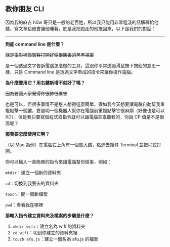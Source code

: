 ## 教你朋友 CLI
因為我的麻吉 h0w 哥只是一般的老百姓，所以我只能用非常粗淺的話解釋給他聽，寫文章給他會讓他睡著，於是我把跑走的他拖回來，以下是我們的對話：

------------
**到底 command line 是什麼？**

<del>就是電影裡面駭客打開好像很厲害的黑黑視窗<del>

是一個透過文字告訴電腦怎麼做的工具，這跟你平常透過滑鼠按下按鈕的意思一樣，只是 Command line 是透過文字串成的指令來讓你操作電腦。 


**為什麼要用它？用右鍵新增不就好了嗎？**

<del>因為要讓人家覺得你很帥很厲害<del>

也是可以，但很多事情不是憨人想得這麼簡單，假如我今天想要讓電腦自動幫我重複點擊一個鍵，要發明一個機器人幫你在電腦前重複點擊它很麻煩（好像也是可以 XD），但是我只要寫個程式或指令就可以讓電腦乖乖聽我的，你說 CP 值是不是很高呢？

**那我要怎麼使用它啊？**

（以 Mac 為例）在電腦右上角有一個放大鏡，點進去搜尋 Terminal 並把程式打開。

你可以輸入一些簡單的指令來讓電腦幫你做事，例如：

```mkdir```：建立一個新的資料夾

```cd```：切換到我要去的資料夾

```touch```：開一個新檔案

```pwd```：看看我在哪裡

**那輸入指令建立資料夾及檔案的步驟是什麼？**

1. ```mkdir wifi```：建立名為 wifi 的資料夾 
2. ```cd wifi```：切到你建立的資料夾裡
3. ```touch afu.js```：建立一個名為 afu.js 的檔案

